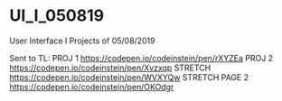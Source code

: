 # UI_I_050819
User Interface I Projects of 05/08/2019


Sent to TL:
PROJ 1 https://codepen.io/codeinstein/pen/rXYZEa
PROJ 2 https://codepen.io/codeinstein/pen/Xvzxqp
STRETCH https://codepen.io/codeinstein/pen/WVXYQw
STRETCH PAGE 2  https://codepen.io/codeinstein/pen/OKOdgr
